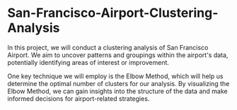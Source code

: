 # San-Francisco-Airport-Clustering-Analysis
In this project, we will conduct a clustering analysis of San Francisco Airport. We aim to uncover patterns and groupings within the airport's data, potentially identifying areas of interest or improvement.

One key technique we will employ is the Elbow Method, which will help us determine the optimal number of clusters for our analysis. By visualizing the Elbow Method, we can gain insights into the structure of the data and make informed decisions for airport-related strategies.
